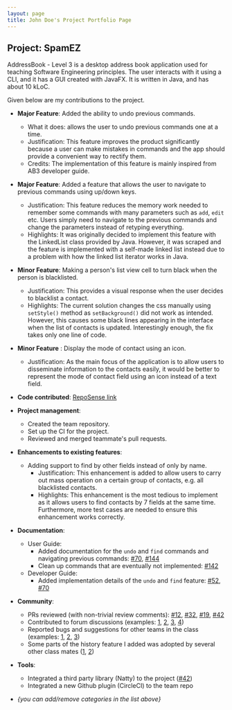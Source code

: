 ```yaml
---
layout: page
title: John Doe's Project Portfolio Page
---
```


## Project: SpamEZ

AddressBook - Level 3 is a desktop address book application used for teaching Software Engineering principles. The user interacts with it using a CLI, and it has a GUI created with JavaFX. It is written in Java, and has about 10 kLoC.

Given below are my contributions to the project.

* **Major Feature**: Added the ability to undo previous commands.
  * What it does: allows the user to undo previous commands one at a time.
  * Justification: This feature improves the product significantly because a user can make mistakes in commands and the app should provide a convenient way to rectify them.
  * Credits: The implementation of this feature is mainly inspired from AB3 developer guide.

* **Major Feature**: Added a feature that allows the user to navigate to previous commands using up/down keys.
  * Justification: This feature reduces the memory work needed to remember some commands with many parameters such as `add`, `edit` etc. Users simply need to navigate to the previous commands and change the parameters instead of retyping everything.
  * Highlights: It was originally decided to implement this feature with the LinkedList class provided by Java. However, it was scraped and the feature is implemented with a self-made linked list instead due to a problem with how the linked list iterator works in Java.

* **Minor Feature**: Making a person's list view cell to turn black when the person is blacklisted.
  * Justification: This provides a visual response when the user decides to blacklist a contact.
  * Highlights: The current solution changes the css manually using `setStyle()` method as `setBackground()` did not work as intended. However, this causes some black lines appearing in the interface when the list of contacts is updated.
    Interestingly enough, the fix takes only one line of code.

* **Minor Feature** : Display the mode of contact using an icon.
  * Justification: As the main focus of the application is to allow users to disseminate information to the contacts easily, it would be better to represent the mode of contact field using an icon instead of a text field.

* **Code contributed**: [RepoSense link](https://nus-cs2103-ay2021s2.github.io/tp-dashboard/?search=&sort=groupTitle&sortWithin=title&timeframe=commit&mergegroup=&groupSelect=groupByRepos&breakdown=true&checkedFileTypes=docs~functional-code~test-code~other&since=&tabOpen=true&tabType=authorship&tabAuthor=JQchong&tabRepo=AY2021S2-CS2103-T16-1%2Ftp%5Bmaster%5D&authorshipIsMergeGroup=false&authorshipFileTypes=docs~functional-code~test-code&authorshipIsBinaryFileTypeChecked=false)

* **Project management**:
  * Created the team repository.
  * Set up the CI for the project.
  * Reviewed and merged teammate's pull requests.

* **Enhancements to existing features**:
  * Adding support to find by other fields instead of only by name.
    * Justification: This enhancement is added to allow users to carry out mass operation on a certain group of contacts, e.g. all blacklisted contacts.
    * Highlights: This enhancement is the most tedious to implement as it allows users to find contacts by 7 fields at the same time. Furthermore, more test cases are needed to ensure this enhancement works correctly.

* **Documentation**:
  * User Guide:
    * Added documentation for the `undo` and `find` commands and navigating previous commands: [\#70](https://github.com/AY2021S2-CS2103-T16-1/tp/pull/70), [\#144](https://github.com/AY2021S2-CS2103-T16-1/tp/pull/144)
    * Clean up commands that are eventually not implemented: [\#142](https://github.com/AY2021S2-CS2103-T16-1/tp/pull/142)
  * Developer Guide:
    * Added implementation details of the `undo` and `find` feature: [#52](https://github.com/AY2021S2-CS2103-T16-1/tp/pull/52), [\#70](https://github.com/AY2021S2-CS2103-T16-1/tp/pull/70/commits/645903a8755ea8df6573c9e63f151a0e64572801)

* **Community**:
  * PRs reviewed (with non-trivial review comments): [\#12](), [\#32](), [\#19](), [\#42]()
  * Contributed to forum discussions (examples: [1](), [2](), [3](), [4]())
  * Reported bugs and suggestions for other teams in the class (examples: [1](), [2](), [3]())
  * Some parts of the history feature I added was adopted by several other class mates ([1](), [2]())

* **Tools**:
  * Integrated a third party library (Natty) to the project ([\#42]())
  * Integrated a new Github plugin (CircleCI) to the team repo

* _{you can add/remove categories in the list above}_
